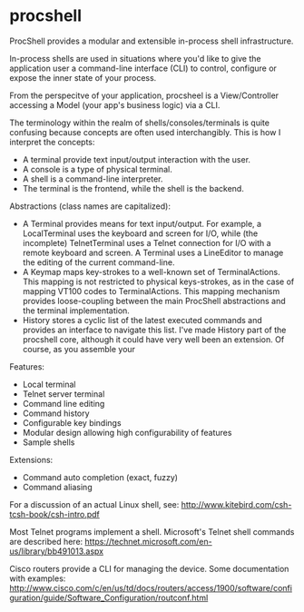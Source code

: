 # procshell
ProcShell provides a modular and extensible in-process shell infrastructure.  

In-process shells are used in situations where you'd like to give the 
application user a command-line interface (CLI) to control, configure or expose
the inner state of your process.

From the perspecitve of your application, procsheel is a View/Controller accessing
a Model (your app's business logic) via a CLI.

The terminology within the realm of shells/consoles/terminals is quite confusing
because concepts are often used interchangibly.  This is how I interpret the concepts:
- A terminal provide text input/output interaction with the user.
- A console is a type of physical terminal.
- A shell is a command-line interpreter.
- The terminal is the frontend, while the shell is the backend.

Abstractions (class names are capitalized):
- A Terminal provides means for text input/output.  For example, a LocalTerminal 
uses the keyboard and screen for I/O, while (the incomplete) TelnetTerminal uses
a Telnet connection for I/O with a remote keyboard and screen.  A Terminal uses 
a LineEditor to manage the editing of the current command-line.  
- A Keymap maps key-strokes to a well-known set of TerminalActions.  This mapping is
not restricted to physical keys-strokes, as in the case of mapping VT100 codes to
TerminalActions.  This mapping mechanism provides loose-coupling between the main 
ProcShell abstractions and the terminal implementation.
- History stores a cyclic list of the latest executed commands and provides an interface
to navigate this list.  I've made History part of the procshell core, although it could
have very well been an extension.  Of course, as you assemble your 

Features:
- Local terminal 
- Telnet server terminal
- Command line editing
- Command history
- Configurable key bindings
- Modular design allowing high configurability of features
- Sample shells

Extensions:
- Command auto completion (exact, fuzzy)
- Command aliasing

For a discussion of an actual Linux shell, see:
http://www.kitebird.com/csh-tcsh-book/csh-intro.pdf

Most Telnet programs implement a shell.  Microsoft's Telnet shell commands are described
here: https://technet.microsoft.com/en-us/library/bb491013.aspx

Cisco routers provide a CLI for managing the device.  Some documentation with examples:
http://www.cisco.com/c/en/us/td/docs/routers/access/1900/software/configuration/guide/Software_Configuration/routconf.html